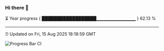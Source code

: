 ### Hi there 👋

⏳ Year progress { ██████████████████▁▁▁▁▁▁▁▁▁▁▁▁ } 62.13 %

---

⏰ Updated on Fri, 15 Aug 2025 18:18:59 GMT

![Progress Bar CI](https://github.com/code-lakshay/GitHub-Actions-Demo/workflows/Progress%20Bar%20CI/badge.svg)
